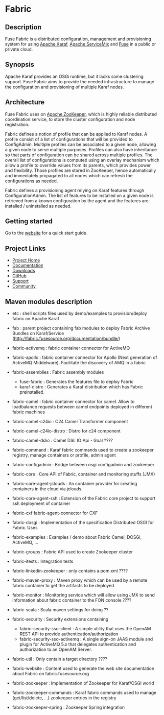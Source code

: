 # Fabric

## Description

Fuse Fabric is a distributed configuration, management and provisioning system for using
[Apache Karaf](http://karaf.apache.org/), [Apache ServiceMix](http://servicemix.apache.org/)
and [Fuse](http://fusesource.com/) in a public or private cloud.

## Synopsis

Apache Karaf provides an OSGi runtime, but it lacks some clustering support.
Fuse Fabric aims to provide the needed infrastructure to manage the configuration
and provisioning of multiple Karaf nodes.

## Architecture

Fuse Fabric uses on [Apache ZooKeeper](http://zookeeper.apache.org/), which is highly reliable distributed coordination service,
to store the cluster configuration and node registration.

Fabric defines a notion of profile that can be applied to Karaf nodes.  A profile consist
of a list of configurations that will be provided to ConfigAdmin.  Multiple profiles can
be associated to a given node, allowing a given node to serve multiple purposes.
Profiles can also have inheritance so that parts of configuration can be shared across multiple
profiles.  The overall list of configurations is computed using an overlay mechanism which allow
a profile to override values from its parents, which provides power and flexibility.
Those profiles are stored in ZooKeeper, hence automatically and immediately propagated to all
nodes which can refresh the configurations as needed.

Fabric defines a provisioning agent relying on Karaf features through ConfigurationAdmin.
The list of features to be installed on a given node is retrieved from a known configuration
by the agent and the features are installed / uninstalled as needed.

[Apache ZooKeeper]: http://zookeeper.apache.org/

## Getting started

Go to the [website](http://fabric.fusesource.org/documentation/getting-started.html) for a quick start guide.

## Project Links

* [Project Home](http://fabric.fusesource.org/)
* [Documentation](http://fabric.fusesource.org/documentation/)
* [Downloads](http://fabric.fusesource.org/download.html)
* [GitHub](http://github.com/fusesource/fabric/tree/master)
* [Support](http://fabric.fusesource.org/support.html)
* [Community](http://fabric.fusesource.org/community.html)

## Maven modules description

* etc : shell scripts files used by demo/examples to provision/deploy fabric on Apache Karaf

* fab : parent project containing fab modules to deploy Fabric Archive Bundles on Karaf/Service (http://fabric.fusesource.org/documentation/bundle/)

* fabric-activemq : fabric container connector for ActiveMQ

* fabric-apollo : fabric container connector for Apollo (Next generation of ActiveMQ Middelware). Facilitate the discovery of AMQ in a fabric

* fabric-assemblies : Fabric assembly modules

    * fuse-fabric : Generates the features file to deploy Fabric
    * karaf-distro : Generates a Karaf distribution which has Fabric preinstalled.

* fabric-camel : fabric container connector for camel. Allow to loadbalance requests between camel endpoints deployed in different fabric machines

* fabric-camel-c24io : C24 Camel Transformer component

* fabric-camel-c24io-distro : Distro for c24 component

* fabric-camel-dslio : Camel DSL IO Api - Goal ????

* fabric-command : Karaf fabric commands used to create a zookeeper registry, manage containers or profile, admin agent

* fabric-configadmin : Bridge between osgi configadmin and zookeeper

* fabric-core : Core API of Fabric, container and monitoring stuffs (JMX)

* fabric-core-agent-jclouds : An container provider for creating containers in the cloud via jclouds.

* fabric-core-agent-ssh : Extension of the Fabric core project to support ssh deployment of container

* fabric-cxf fabric-agent-connector for CXF

* fabric-dosgi : Implementation of the specification Distributed OSGI for Fabrix. Uses

* fabric-examples : Examples / demo about Fabric Camel, DOSGI, ActiveMQ, ...

* fabric-groups : Fabric API used to create Zookeeper cluster

* fabric-itests : Integration tests

* fabric-linkedin-zookeeper : only contains a pom.xml ????

* fabric-maven-proxy : Maven proxy which can be used by a remote fabric container to get the artifacts to be deployed

* fabric-monitor : Monitoring service which will allow using JMX to send information about fabric container to the FON console ????

* fabric-scala : Scala maven settings for doing ??

* fabric-security : Security extensions containing

    * fabric-security-sso-client : A simple utility that uses the OpenAM REST API to provide authentication/authorization
    * fabric-security-sso-activemq : A single sign-on JAAS module and plugin for ActiveMQ 5.x that delegates authentication and authorization to an OpenAM Server.

* fabric-util : Only contain a target directory ????

* fabric-website : Content used to generate the web site documentation about Fabric on fabric.fusesource.org

* fabric-zookeeper : Implementation of Zookeeper for Karaf/OSGI world

* fabric-zookeeper-commands : Karaf fabric commands used to manage (get/list/delete, ...) zookeeper entries in the registry

* fabric-zookeeper-spring : Zookeeper Spring integration
